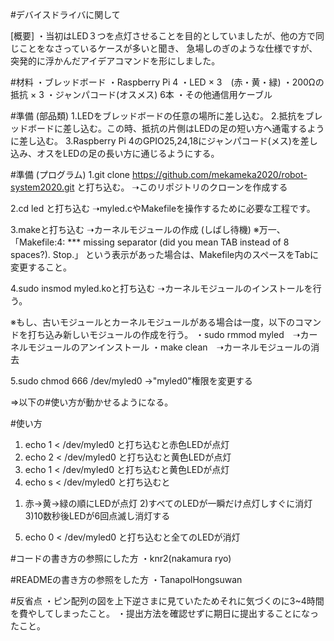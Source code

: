#デバイスドライバに関して

[概要]
・当初はLED３つを点灯させることを目的としていましたが、他の方で同じことをなさっているケースが多いと聞き、
急場しのぎのような仕様ですが、突発的に浮かんだアイデアコマンドを形にしました。


#材料
・ブレッドボード
・Raspberry Pi 4
・LED × 3　(赤・黄・緑)
・200Ωの抵抗 × 3
・ジャンパコード(オスメス) 6本
・その他通信用ケーブル

#準備 (部品類)
1.LEDをブレッドボードの任意の場所に差し込む。
2.抵抗をブレッドボードに差し込む。この時、抵抗の片側はLEDの足の短い方へ通電するように差し込む。
3.Raspberry Pi 4のGPIO25,24,18にジャンパコード(メス)を差し込み、オスをLEDの足の長い方に通じるようにする。

#準備 (プログラム)
1.git clone https://github.com/mekameka2020/robot-system2020.git と打ち込む。
➝このリポジトリのクローンを作成する

2.cd led と打ち込む
➝myled.cやMakefileを操作するために必要な工程です。

3.makeと打ち込む
➝カーネルモジュールの作成
(しばし待機)
※万一、
「Makefile:4: *** missing separator (did you mean TAB instead of 8 spaces?).  Stop.」
という表示があった場合は、Makefile内のスペースをTabに変更すること。

4.sudo insmod myled.koと打ち込む
➝カーネルモジュールのインストールを行う。

※もし、古いモジュールとカーネルモジュールがある場合は一度，以下のコマンドを打ち込み新しいモジュールの作成を行う。
・sudo rmmod myled　➝カーネルモジュールのアンインストール
・make clean　➝カーネルモジュールの消去

5.sudo chmod 666 /dev/myled0
→"myled0"権限を変更する

⇒以下の#使い方が動かせるようになる。


#使い方
1. echo 1 < /dev/myled0 と打ち込むと赤色LEDが点灯
2. echo 2 < /dev/myled0 と打ち込むと黄色LEDが点灯
3. echo 1 < /dev/myled0 と打ち込むと黄色LEDが点灯
4. echo s < /dev/myled0 と打ち込むと
  1) 赤→黄→緑の順にLEDが点灯
  2)すべてのLEDが一瞬だけ点灯しすぐに消灯
  3)10数秒後LEDが6回点滅し消灯する
5. echo 0 < /dev/myled0 と打ち込むと全てのLEDが消灯

#コードの書き方の参照にした方
・knr2(nakamura ryo)

#READMEの書き方の参照をした方
・TanapolHongsuwan

#反省点
・ピン配列の図を上下逆さまに見ていたためそれに気づくのに3~4時間を費やしてしまったこと。
・提出方法を確認せずに期日に提出することになったこと。
